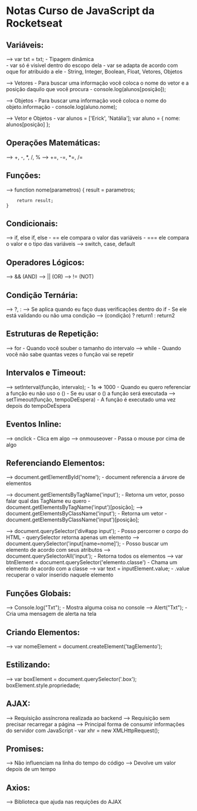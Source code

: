 # Notas Curso de JavaScript da Rocketseat 

## Variáveis:
--> var txt = txt;
    - Tipagem dinâmica    
    - var só é visível dentro do escopo dela
    - var se adapta de acordo com oque for atribuido a ele
        - String, Integer, Boolean, Float, Vetores, Objetos

--> Vetores
    - Para buscar uma informação você coloca o nome do vetor e a posição daquilo que você procura
        - console.log(alunos[posição]);

--> Objetos 
    - Para buscar uma informação você coloca o nome do objeto.informação 
        - console.log(aluno.nome);

--> Vetor e Objetos
    - var alunos = ['Erick', 'Natália'];
        var aluno = {
            nome: alunos[posição]
        };

## Operações Matemáticas:
--> +, -, *, /, %
--> +=, -=, *=, /=

## Funções:
--> function nome(parametros) {
        result = parametros;

        return result;
    }

## Condicionais:
--> if, else if, else
    - == ele compara o valor das variáveis
    - === ele compara o valor e o tipo das variáveis
--> switch, case, default

## Operadores Lógicos:
--> && (AND)
--> || (OR)
--> != (NOT)

## Condição Ternária:
--> ?, :
--> Se aplica quando eu faço duas verificações dentro do if
    - Se ele está validando ou não uma condição 
--> (condição) ? return1 : return2

## Estruturas de Repetição:
--> for
    - Quando você souber o tamanho do intervalo
--> while
    - Quando você não sabe quantas vezes o função vai se repetir

## Intervalos e Timeout:
--> setInterval(função, intervalo);
    - 1s => 1000
    - Quando eu quero referenciar a função eu não uso o ()
        - Se eu usar o () a função será executada
--> setTimeout(função, tempoDeEspera)
    - A função é executado uma vez depois do tempoDeEspera

## Eventos Inline:
--> onclick
    - Clica em algo
--> onmouseover
    - Passa o mouse por cima de algo

## Referenciando Elementos:
--> document.getElementById('nome');
    - document referencia a árvore de elementos

--> document.getElementsByTagName('input');
    - Retorna um vetor, posso falar qual das TagName eu quero
        - document.getElementsByTagName('input')[posição];
--> document.getElementsByClassName('input');
    - Retorna um vetor
        - document.getElementsByClassName('input')[posição];

--> document.querySelector('div#app input');
    - Posso percorrer o corpo do HTML
    - querySelector retorna apenas um elemento
--> document.querySelector('input[name=nome]');
    - Posso buscar um elemento de acordo com seus atributos
--> document.querySelectorAll('input');
    - Retorna todos os elementos
--> var btnElement = document.querySelector('elemento.classe')
    - Chama um elemento de acordo com a classe
--> var text = inputElement.value;
    - .value recuperar o valor inserido naquele elemento

## Funções Globais:
--> Console.log("Txt");
    - Mostra alguma coisa no console
--> Alert("Txt");
    - Cria uma mensagem de alerta na tela

## Criando Elementos:
-->  var nomeElement = document.createElement('tagElemento');

## Estilizando:
--> var boxElement = document.querySelector('.box');
    boxElement.style.propriedade;

## AJAX:
--> Requisição assíncrona realizada ao backend
--> Requisição sem precisar recarregar a página
--> Principal forma de consumir informações do servidor com JavaScript
    - var xhr = new XMLHttpRequest();

## Promises:
--> Não influenciam na linha do tempo do código
--> Devolve um valor depois de um tempo

## Axios:
--> Biblioteca que ajuda nas requições do AJAX
